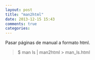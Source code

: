 ```yaml
---
layout: post
title: "man2html"
date: 2013-12-15 15:43
comments: true
categories: 
---
```

Pasar páginas de manual a formato html.

>$ man ls | man2html > man_ls.html

